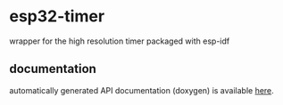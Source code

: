 # esp32-timer
wrapper for the high resolution timer packaged with esp-idf

## documentation

automatically generated API documentation (doxygen) is available [here](https://wolffshots.github.io/esp32-timer/index.html).